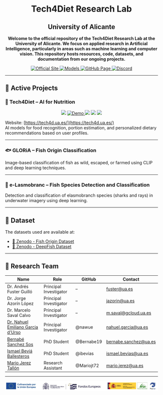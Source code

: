 <h1 align="center">Tech4Diet Research Lab</h1>
<h2 align="center">University of Alicante</h2>

<p align="center">
  <strong>
    Welcome to the official repository of the Tech4Diet Research Lab at the University of Alicante.  
    We focus on applied research in Artificial Intelligence, particularly in areas such as machine learning and computer vision.  
    This repository hosts resources, code, datasets, and documentation from our ongoing projects.
  </strong>
</p>

<p align="center">
  <a href="https://aia.ua.es/es/">
    <img src="https://img.shields.io/badge/🌐 Official_Site-blue?style=for-the-badge" alt="Official Site"/>
  </a>
  <a href="https://huggingface.co/Tech4D">
    <img src="https://img.shields.io/badge/🧠 Models-orange?style=for-the-badge" alt="Models"/>
  </a>
  <a href="https://github.com/Tech4Lab">
    <img src="https://img.shields.io/badge/💻 GitHub_Page-brown?style=for-the-badge" alt="GitHub Page"/>
  </a>
  <a href="https://discord.gg/T7j6eSkb4X">
    <img src="https://img.shields.io/badge/💬 Discord-7289DA?style=for-the-badge&logo=discord&logoColor=white" alt="Discord"/>
  </a>
</p>


---

## 🚀 Active Projects

### 🧬 Tech4Diet – AI for Nutrition

<p align="center">
  <a href="https://tech4d.ua.es/"><img src="https://img.shields.io/badge/🌐 Official_Site-blue?style=for-the-badge"/></a>
  <a href="https://drive.google.com/file/d/13etHqOiVgaVPv6Zf7TLOx5b1EMwjPzVC/view"><img src="https://img.shields.io/badge/🧪 Demo-lightblue?style=for-the-badge" alt="Demo"/> </a>
  <a href="https://zenodo.org/records/7082807"><img src="https://img.shields.io/badge/🎣 Fish_Origin_Dataset-green?style=for-the-badge"/></a>
  <a href="https://zenodo.org/records/6475675"><img src="https://img.shields.io/badge/🐠 DeepFish_Dataset-teal?style=for-the-badge"/></a>
  <a href="mailto:nahuel.garcia@ua.es"><img src="https://img.shields.io/badge/📬 Contact-us-orange?style=for-the-badge"/></a>
</p>


Website: [https://tech4d.ua.es/](https://tech4d.ua.es/)  
AI models for food recognition, portion estimation, and personalized dietary recommendations based on user profiles.

---

### 🐟 GLORiA – Fish Origin Classification

Image-based classification of fish as wild, escaped, or farmed using CLIP and deep learning techniques.

---

### 🦈 e-Lasmobranc – Fish Species Detection and Classification

Detection and classification of elasmobranch species (sharks and rays) in underwater imagery using deep learning.

---

## 🔗 Dataset

The datasets used are available at:  

- [🎣 Zenodo - Fish Origin Dataset](https://zenodo.org/records/7082807)  
- [🐠 Zenodo - DeepFish Dataset](https://zenodo.org/records/6475675)

---

## 👥 Research Team

| Name | Role | GitHub | Contact |
|------|------|--------|---------|
| Dr. Andrés Fuster Guilló | Principal Investigator | – | fuster@ua.es |
| Dr. Jorge Azorín López | Principal Investigator | – | jazorin@ua.es |
| Dr. Marcelo Saval Calvo | Principal Investigator | – | m.saval@gcloud.ua.es |
| [Dr. Nahuel Emiliano Garcia d'Urso](https://github.com/nawue) | Principal Investigator | @nawue | nahuel.garcia@ua.es |
| [Bernabé Sanchez Sos](https://github.com/Bernabe19) | PhD Student | @Bernabe19 | bernabe.sanchez@ua.es |
| [Ismael Beviá Ballesteros](https://github.com/ibevias) | PhD Student | @ibevias | ismael.bevias@ua.es |
| [Mario Jerez Tallón](https://github.com/Mariojt72) | Research Assistant | @Mariojt72 | mario.jerez@ua.es |

---

<!-- Logos centered -->
<p align="center">
  <img src="./images/logos.png" width="900"/>
</p>

